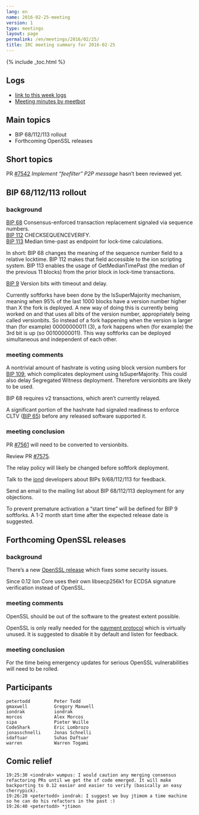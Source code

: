 ```yaml
---
lang: en
name: 2016-02-25-meeting
version: 1
type: meetings
layout: page
permalink: /en/meetings/2016/02/25/
title: IRC meeting summary for 2016-02-25
---
```

{% include _toc.html %}

## Logs

- [link to this week logs](https://botbot.me/freenode/ion-core-dev/2016-02-25/?msg=60913933&page=2)
- [Meeting minutes by meetbot](http://www.erisian.com.au/meetbot/ion-core-dev/2016/ion-core-dev.2016-02-25-19.01.html)

## Main topics

- BIP 68/112/113 rollout
- Forthcoming OpenSSL releases

## Short topics

PR [\#7542](https://github.com/ion/ion/pull/7542) *Implement “feefilter” P2P message* hasn’t been reviewed yet.

## BIP 68/112/113 rollout

### background

[BIP 68](https://github.com/ion/bips/blob/master/bip-0068.mediawiki) Consensus-enforced
transaction replacement signaled via sequence numbers.  
[BIP 112](https://github.com/ion/bips/blob/master/bip-0112.mediawiki) CHECKSEQUENCEVERIFY.  
[BIP 113](https://github.com/ion/bips/blob/master/bip-0113.mediawiki) Median
time-past as endpoint for lock-time calculations.

In short: BIP 68 changes the meaning of the sequence number field to a relative
locktime. BIP 112 makes that field accessible to the ion scripting system.
BIP 113 enables the usage of GetMedianTimePast (the median of the previous 11
blocks) from the prior block in lock-time transactions.

[BIP 9](https://github.com/ion/bips/blob/master/bip-0009.mediawiki)
Version bits with timeout and delay.

Currently softforks have been done by the IsSuperMajority mechanism, meaning
when 95% of the last 1000 blocks have a version number higher than X the fork is
deployed. A new way of doing this is currently being worked on and that uses all
bits of the version number, appropriately being called versionbits. So instead
of a fork happening when the version is larger than (for example) 00000000011
(3), a fork happens when (for example) the 3rd bit is up (so 00100000011). This
way softforks can be deployed simultaneous and independent of each other.

### meeting comments

A nontrivial amount of hashrate is voting using block version numbers for
[BIP 109](https://github.com/ion/bips/blob/master/bip-0109.mediawiki), which
complicates deployment using IsSuperMajority. This could also delay Segregated
Witness deployment. Therefore versionbits are likely to be used.

BIP 68 requires v2 transactions, which aren’t currently relayed.

A significant portion of the hashrate had signaled readiness to enforce CLTV
([BIP 65](https://github.com/ion/bips/blob/master/bip-0065.mediawiki))
before any released software supported it.

### meeting conclusion

PR [\#7561](https://github.com/ion/ion/pull/7561) will need to be
converted to versionbits.

Review PR [\#7575](https://github.com/ion/ion/pull/7575).

The relay policy will likely be changed before softfork deployment.

Talk to the [iond](https://github.com/ionsuite/iond) developers about BIPs
9/68/112/113 for feedback.

Send an email to the mailing list about BIP 68/112/113 deployment for any
objections.

To prevent premature activation a “start time” will be defined for BIP 9
softforks. A 1-2 month start time after the expected release date is suggested.

## Forthcoming OpenSSL releases

### background

There’s a new [OpenSSL release](https://mta.openssl.org/pipermail/openssl-announce/2016-February/000063.html)
which fixes some security issues.

Since 0.12 Ion Core uses their own libsecp256k1 for ECDSA signature
verification instead of OpenSSL.

### meeting comments

OpenSSL should be out of the software to the greatest extent possible.

OpenSSL is only really needed for the [payment protocol](https://github.com/ion/bips/blob/master/bip-0070.mediawiki)
which is virtually unused. It is suggested to disable it by default and listen
for feedback.

### meeting conclusion

For the time being emergency updates for serious OpenSSL vulnerabilities will
need to be rolled.

## Participants

    petertodd         Peter Todd
    gmaxwell          Gregory Maxwell
    iondrak           iondrak
    morcos            Alex Morcos
    sipa              Pieter Wuille
    CodeShark         Eric Lombrozo
    jonasschnelli     Jonas Schnelli
    sdaftuar          Suhas Daftuar
    warren            Warren Togami

## Comic relief

    19:25:30 <iondrak> wumpus: I would caution any merging consensus refactoring PRs until we get the sf code emerged. It will make backporting to 0.12 easier and easier to verify (basically an easy cherrypick).
    19:26:28 <petertodd> iondrak: I suggest we buy jtimom a time machine so he can do his refactors in the past :)
    19:26:40 <petertodd> *jtimon
